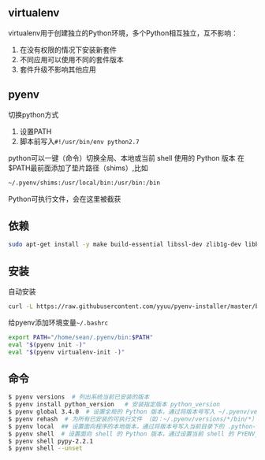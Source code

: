 ## virtualenv
virtualenv用于创建独立的Python环境，多个Python相互独立，互不影响：
1. 在没有权限的情况下安装新套件
2. 不同应用可以使用不同的套件版本
3. 套件升级不影响其他应用

## pyenv
切换python方式
1. 设置PATH 
2. 脚本前写入`#!/usr/bin/env python2.7`

python可以一键（命令）切换全局、本地或当前 shell 使用的 Python 版本
在$PATH最前面添加了垫片路径（shims）,比如

```bash
~/.pyenv/shims:/usr/local/bin:/usr/bin:/bin
```
Python可执行文件，会在这里被截获

## 依赖

```bash
sudo apt-get install -y make build-essential libssl-dev zlib1g-dev libbz2-dev libreadline-dev libsqlite3-dev wget curl llvm
```
## 安装
自动安装

```bash
curl -L https://raw.githubusercontent.com/yyuu/pyenv-installer/master/bin/pyenv-installer | bash
```
给pyenv添加环境变量`~/.bashrc`

```bash
export PATH="/home/sean/.pyenv/bin:$PATH"
eval "$(pyenv init -)"
eval "$(pyenv virtualenv-init -)"
```

## 命令

```bash
$ pyenv versions  # 列出系统当前已安装的版本
$ pyenv install python_version   # 安装指定版本 python_version
$ pyenv global 3.4.0  # 设置全局的 Python 版本，通过将版本号写入 ~/.pyenv/version 文件的方式。
$ pyenv rehash  # 为所有已安装的可执行文件 （如：~/.pyenv/versions/*/bin/*） 创建 shims，因此，每当你增删了 Python 版本或带有可执行文件的包（如 pip）以后，都应该执行一次本命令
$ pyenv local  ## 设置面向程序的本地版本，通过将版本号写入当前目录下的 .python-version 文件的方式。通过这种方式设置的 Python 版本优先级较 global 高。pyenv 会从当前目录开始向上逐级查找 .python-version 文件，直到根目录为止。若找不到，就用 global 版本。
$ pyenv shell  # 设置面向 shell 的 Python 版本，通过设置当前 shell 的 PYENV_VERSION 环境变量的方式。这个版本的优先级比 local 和 global 都要高。--unset 参数可以用于取消当前 shell 设定的版本。
$ pyenv shell pypy-2.2.1
$ pyenv shell --unset
```